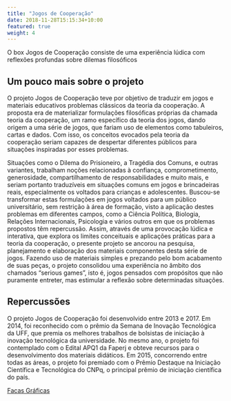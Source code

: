 ```yaml
---
title: "Jogos de Cooperação"
date: 2018-11-28T15:15:34+10:00
featured: true
weight: 4
---
```


O box Jogos de Cooperação consiste de uma experiência lúdica com reflexões profundas sobre dilemas filosóficos

## Um pouco mais sobre o projeto

O projeto Jogos de Cooperação teve por objetivo de traduzir em jogos e materiais educativos problemas clássicos da teoria da cooperação. A proposta era de materializar formulações filosóficas próprias da chamada teoria da cooperação, um ramo específico da teoria dos jogos, dando origem a uma série de jogos, que fariam uso de elementos como tabuleiros, cartas e dados. Com isso, os conceitos evocados pela teoria da cooperação seriam capazes de despertar diferentes públicos para situações inspiradas por esses problemas.

Situações como o Dilema do Prisioneiro, a Tragédia dos Comuns, e outras variantes, trabalham noções relacionadas à confiança, comprometimento, generosidade, compartilhamento de responsabilidades e muito mais, e seriam portanto traduzíveis em situações comuns em jogos e brincadeiras reais, especialmente os voltados para crianças e adolescentes. Buscou-se transformar estas formulações em jogos voltados para um público universitário, sem restrição à área de formação, visto a aplicação destes problemas em diferentes campos, como a Ciência Política, Biologia, Relações Internacionais, Psicologia e vários outros em que os problemas propostos têm repercussão. Assim, através de uma provocação lúdica e interativa, que explora os limites conceituais e aplicações práticas para a teoria da cooperação, o presente projeto se ancorou na pesquisa, planejamento e elaboração dos materiais componentes desta série de jogos. Fazendo uso de materiais simples e prezando pelo bom acabamento de suas peças, o projeto consolidou uma experiência no âmbito dos chamados “serious games”, isto é, jogos pensados com propósitos que não puramente entreter, mas estimular a reflexão sobre determinadas situações.

## Repercussões

O projeto Jogos de Cooperação foi desenvolvido entre 2013 e 2017. Em 2014, foi reconhecido com o prêmio da Semana de Inovação Tecnológica da UFF, que premia os melhores trabalhos de bolsistas de iniciação à inovação tecnológica da universidade. No mesmo ano, o projeto foi contemplado com o Edital APQ1 da Faperj e obteve recursos para o desenvolvimento dos materiais didáticos. Em 2015, concorrendo entre todas as áreas, o projeto foi premiado com o Prêmio Destaque na Iniciação Científica e Tecnológica do CNPq, o principal prêmio de iniciação científica do país.

<a class="button button-primary" href="https://github.com/coLAB-UFF/data_cooperationgames">Facas Gráficas</a>
